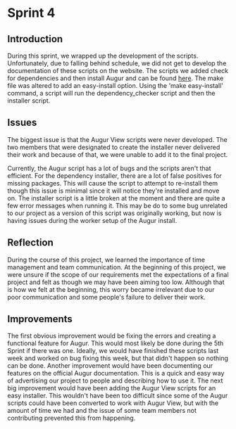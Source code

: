 # Sprint 4

## Introduction

During this sprint, we wrapped up the development of the scripts.  Unfortunately, due to falling behind schedule, we did not get to develop the documentation of these scripts on the website.  The scripts we added check for dependencies and then install Augur and can be found [here](/scripts/install/easy/).  The make file was altered to add an easy-install option.  Using the 'make easy-install' command, a script will run the dependency_checker script and then the installer script.

## Issues

The biggest issue is that the Augur View scripts were never developed.  The two members that were designated to create the installer never delivered their work and because of that, we were unable to add it to the final project.

Currently, the Augur script has a lot of bugs and the scripts aren't that efficient.  For the dependency installer, there are a lot of false positives for missing packages.  This will cause the script to attempt to re-install them though this issue is minimal since it will notice they're installed and move on.  The installer script is a little broken at the moment and there are quite a few error messages when running it.  This may be do to some bug unrelated to our project as a version of this script was originally working, but now is having issues during the worker setup of the Augur install.

## Reflection

During the course of this project, we learned the importance of time management and team communication.  At the beginning of this project, we were unsure if the scope of our requirements met the expectations of a final project and felt as though we may have been aiming too low.  Although that is how we felt at the beginning, this worry became irrelevant due to our poor communication and some people's failure to deliver their work.

## Improvements

The first obvious improvement would be fixing the errors and creating a functional feature for Augur.  This would most likely be done during the 5th Sprint if there was one.  Ideally, we would have finished these scripts last week and worked on bug fixing this week, but that didn't happen so nothing can be done.  Another improvement would have been documenting our features on the official Augur documentation.  This is a quick and easy way of advertising our project to people and describing how to use it.  The next big improvement would have been adding the Augur View scripts for an easy installer.  This wouldn't have been too difficult since some of the Augur scripts could have been converted to work with Augur View, but with the amount of time we had and the issue of some team members not contributing prevented this from happening.